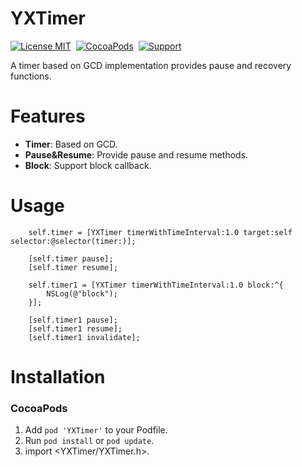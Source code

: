 YXTimer
==============
[![License MIT](https://img.shields.io/badge/license-MIT-green.svg?style=flat)](https://github.com/xinghanjie/YXTimer/blob/master/LICENSE)&nbsp;
[![CocoaPods](https://img.shields.io/cocoapods/p/YXTimer.svg?style=flat)](https://github.com/xinghanjie/YXTimer)&nbsp;
[![Support](https://img.shields.io/badge/support-iOS%207%2B%20-blue.svg?style=flat)](https://www.apple.com/nl/ios/)&nbsp;

A timer based on GCD implementation provides pause and recovery functions.

Features
==============
- **Timer**: Based on GCD.
- **Pause&Resume**: Provide pause and resume methods.
- **Block**: Support block callback.

Usage
==========================
```objc
    self.timer = [YXTimer timerWithTimeInterval:1.0 target:self selector:@selector(timer:)];

    [self.timer pause];
    [self.timer resume];

    self.timer1 = [YXTimer timerWithTimeInterval:1.0 block:^{
        NSLog(@"block");
    }];

    [self.timer1 pause];
    [self.timer1 resume];
    [self.timer1 invalidate];
```
Installation
==============

### CocoaPods

1. Add `pod 'YXTimer'` to your Podfile.
2. Run `pod install` or `pod update`.
3. import <YXTimer/YXTimer.h>.
